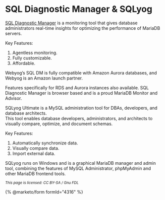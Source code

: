 # SQL Diagnostic Manager & SQLyog

[SQL Diagnostic Manager](https://www.idera.com/productssolutions/sql-diagnostic-manager-for-mysql) is a monitoring tool that gives database administrators real-time insights for optimizing the performance of MariaDB servers.

Key Features:

1. Agentless monitoring.
2. Fully customizable.
3. Affordable.

Webyog’s SQL DM is fully compatible with Amazon Aurora databases, and Webyog is an Amazon launch partner.

Features specifically for RDS and Aurora instances also available. SQL Diagnostic Manager is browser based and is a proud MariaDB Monitor and Advisor.

SQLyog Ultimate is a MySQL administration tool for DBAs, developers, and database architects.\
This tool enables database developers, administrators, and architects to visually compare, optimize, and document schemas.

Key Features:

1. Automatically synchronize data.
2. Visually compare data.
3. Import external data.

SQLyog runs on Windows and is a graphical MariaDB manager and admin tool, combining the features of MySQL Administrator, phpMyAdmin and other MariaDB frontend tools.

<sub>_This page is licensed: CC BY-SA / Gnu FDL_</sub>

{% @marketo/form formId="4316" %}
